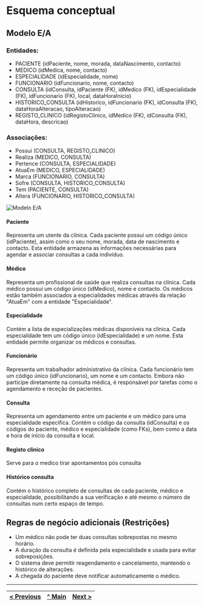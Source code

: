 # Esquema conceptual

## Modelo E/A
### Entidades:
* PACIENTE (idPaciente, nome, morada, dataNascimento, contacto)
* MEDICO (idMedica, nome, contacto)
* ESPECIALIDADE (idEspecialidade, nome)
* FUNCIONARIO (idFuncionario, nome, contacto)
* CONSULTA (idConsulta, idPaciente (FK), idMedico (FK), idEspecialidade (FK), idFuncionario (FK), local, dataHoraInicio)
* HISTORICO_CONSULTA (idHistorico, idFuncionario (FK), idConsulta (FK), dataHoraAlteracao, tipoAlteracao)
* REGISTO_CLINICO (idRegistoClinico, idMedico (FK), idConsulta (FK), dataHora, descricao)

### Associações:
* Possui (CONSULTA, REGISTO_CLINICO)
* Realiza (MEDICO, CONSULTA)
* Pertence (CONSULTA, ESPECIALIDADE)
* AtuaEm (MEDICO, ESPECIALIDADE)
* Marca (FUNCIONARIO, CONSULTA)
* Sofre (CONSULTA, HISTORICO_CONSULTA)
* Tem (PACIENTE, CONSULTA)
* Altera (FUNCIONARIO, HISTORICO_CONSULTA)

![Modelo E/A](images/image02.png)   

#### Paciente
Representa um utente da clínica. Cada paciente possui um código único (idPaciente), assim como o seu nome, morada, data de nascimento e contacto. Esta entidade armazena as informações necessárias para agendar e associar consultas a cada indivíduo.

#### Médico
Representa um profissional de saúde que realiza consultas na clínica. Cada médico possui um código único (idMedico), nome e contacto. Os médicos estão também associados a especialidades médicas através da relação "AtuaEm" com a entidade "Especialidade".

#### Especialidade
Contém a lista de especializações médicas disponíveis na clínica. Cada especialidade tem um código único (idEspecialidade) e um nome. Esta entidade permite organizar os médicos e consultas.

#### Funcionário
Representa um trabalhador administrativo da clínica. Cada funcionário tem um código único (idFuncionario), um nome e um contacto. Embora não participe diretamente na consulta médica, é responsável por tarefas como o agendamento e receção de pacientes.

#### Consulta
Representa um agendamento entre um paciente e um médico para uma especialidade específica. Contém o código da consulta (idConsulta) e os códigos do paciente, médico e especialidade (como FKs), bem como a data e hora de início da consulta e local.

#### Registo clinico
Serve para o medico tirar apontamentos pós consulta

#### Histórico consulta
Contém o histórico completo de consultas de cada paciente, médico e especialidade, possibilitando a sua verificação e até mesmo o número de consultas num certo espaço de tempo.


## Regras de negócio adicionais (Restrições)
- Um médico não pode ter duas consultas sobrepostas no mesmo horário.
- A duração da consulta é definida pela especialidade e usada para evitar sobreposições.
- O sistema deve permitir reagendamento e cancelamento, mantendo o histórico de alterações.
- A chegada do paciente deve notificar automaticamente o médico.

---
[< Previous](rebd01.md) | [^ Main](/../../) | [Next >](rebd03.md)
:--- | :---: | ---: 
